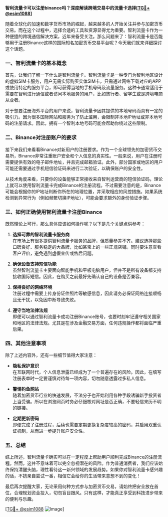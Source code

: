 **智利流量卡可以注册binance吗？深度解读跨境交易中的流量卡选择[[TG💪+ @esim1088](https://t.me/s/esim1088)]**

随着全球化的加速和数字货币市场的崛起，越来越多的人开始关注并参与加密货币交易。而在这个过程中，选择合适的工具和资源显得尤为重要。智利流量卡作为一种便捷的跨境通信解决方案，近年来备受关注。那么问题来了：智利流量卡是否能够用于注册Binance这样的国际知名加密货币交易平台呢？今天我们就来详细探讨这个话题。

### 一、智利流量卡的基本概念

首先，让我们了解一下什么是智利流量卡。智利流量卡是一种专门为智利地区设计的虚拟SIM卡服务，用户无需实际购买实体SIM卡，只需通过网络下载对应的APP或使用特定的服务平台，即可获得当地的手机号码及流量服务。这种卡通常适用于需要在智利进行通信或者访问本地服务的用户，比如旅行者、留学生或是跨境电商从业者。

对于想要注册海外平台的用户来说，智利流量卡因其提供的本地号码而具有一定的吸引力。因为很多国际网站和服务为了防止滥用，会限制非本地IP地址或非本地号码的注册请求。因此，拥有一个智利本地号码可能会帮助你绕过这些限制。

### 二、Binance对注册账户的要求

接下来我们来看看Binance对新用户的注册要求。作为一个全球领先的加密货币交易所，Binance非常注重账户安全和个人信息的真实性。一般来说，用户在注册时需要提供有效的电子邮件地址，并且完成邮箱验证。此外，部分国家或地区的用户可能还需要通过手机短信验证码来进行二次验证，以确保账户的安全性。

从技术角度来看，只要你的设备能够正常接收来自智利运营商的短信验证码，理论上就可以使用智利流量卡完成Binance的注册流程。不过需要注意的是，Binance可能会根据你的IP地址判断你所在的地理位置，并采取相应的风控措施。如果系统检测到异常行为（例如频繁切换IP地址），可能会要求额外的身份验证步骤。

### 三、如何正确使用智利流量卡注册Binance

既然理论上可行，那么具体应该如何操作呢？以下是几个关键点供参考：

1. **选择可靠的智利流量卡服务商**  
   在市场上有很多提供智利流量卡服务的品牌，但质量参差不齐。建议选择那些口碑良好、服务稳定的大品牌，比如某宝上的一些正规店铺。同时要注意查看客户评价，避免遇到虚假宣传或售后问题。

2. **确保设备支持短信功能**  
   虽然智利流量卡主要面向智能手机和平板电脑用户，但并不是所有设备都支持接收国际短信。因此，在购买之前最好先确认自己的设备是否兼容。

3. **保持良好的网络环境**  
   注册过程中需要上传身份证件照片等敏感信息，因此请务必保证网络连接顺畅且无干扰，以免因中断导致失败。

4. **遵守当地法律法规**  
   即便可以通过智利流量卡成功注册Binance账号，也要时刻牢记遵守相关国家和地区的法律法规。尤其是在涉及金融交易方面，任何违规操作都将面临严重后果。

### 四、其他注意事项

除了上述内容外，还有一些细节值得大家注意：

- **隐私保护意识**  
  在互联网时代，个人信息泄露已经成为了一个普遍存在的风险。因此，在填写注册表单时一定要谨慎对待每一项内容，切勿随意透露过多私人信息。

- **警惕钓鱼网站**  
  随着加密货币行业的快速发展，不法分子也开始利用各种手段诱骗新手投资者上当受骗。所以在浏览网页时务必仔细核对网址是否正确，不要轻信来历不明的链接。

- **定期更新密码**  
  即便完成了注册过程，后续也需要定期更换复杂度较高的密码，并启用双重认证机制，从而进一步提升账户安全性。

### 五、总结

综上所述，智利流量卡确实可以在一定程度上帮助用户顺利完成Binance的注册流程。然而，这并不意味着可以完全忽视潜在的风险。作为普通消费者，我们应该始终保持清醒头脑，理性看待这一新兴领域的发展趋势。如果你对智利流量卡感兴趣的话，不妨亲自尝试一番，相信它会给你的生活带来意想不到的变化！

最后再次提醒大家，无论采用何种方式参与加密货币交易，请始终把安全放在首位，合理规划资金投入，切勿盲目跟风。只有这样，才能真正享受到科技进步带来的便利与乐趣。

[[TG💪+ @esim1088](https://t.me/s/esim1088) ![Image](https://i.postimg.cc/4NQfJmqS/Snipaste-2025-05-13-00-14-12.png)]